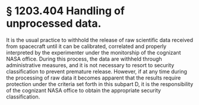 # § 1203.404   Handling of unprocessed data.

It is the usual practice to withhold the release of raw scientific data received from spacecraft until it can be calibrated, correlated and properly interpreted by the experimenter under the monitorship of the cognizant NASA office. During this process, the data are withheld through administrative measures, and it is not necessary to resort to security classification to prevent premature release. However, if at any time during the processing of raw data it becomes apparent that the results require protection under the criteria set forth in this subpart D, it is the responsibility of the cognizant NASA office to obtain the appropriate security classification.




